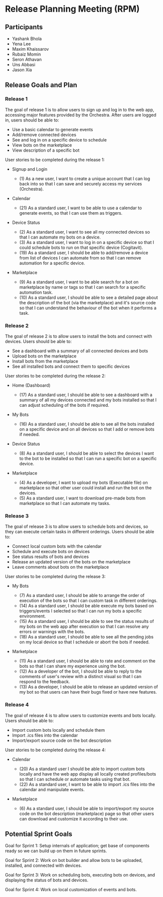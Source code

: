 # Release Planning Meeting (RPM)

## Participants

* Yashank Bhola
* Yena Lee
* Maxim Khaissarov
* Rubaiz Momin
* Seron Athavan
* Uns Abbasi
* Jason Xia

## Release Goals and Plan

### Release 1

The goal of release 1 is to allow users to sign up and log in to the web app, accessing major features provided by the Orchestra. After users are logged in, users should be able to:

* Use a basic calendar to generate events
* Add/remove connected devices
* See and log in on a specific device to schedule
* View bots on the marketplace
* View description of a specific bot

User stories to be completed during the release 1:

* Signup and Login

	* (1) As a new user, I want to create a unique account that I can log back into so that I can save and securely access my services (Orchestra).

* Calendar

	* (21) As a standard user, I want to be able to use a calendar to generate events, so that I can use them as triggers.

* Device Status

	* (2) As a standard user, I want to see all my connected devices so that I can automate my bots on a device.
	* (3) As a standard user, I want to log in on a specific device so that I could schedule bots to run on that specific device (Cogitavit).
	* (19) As a standard user, I should be able to add/remove a device from list of devices I can automate from so that I can remove automation for a specific device.

* Marketplace

	* (9) As a standard user, I want to be able search for a bot on marketplace by name or tags so that I can search for a specific automation task.
	* (10) As a standard user, I should be able to see a detailed page about the description of the bot (via the marketplace) and it's source code so that I can understand the behaviour of the bot when it performs a task.

### Release 2

The goal of release 2 is to allow users to install the bots and connect with devices. Users should be able to:

* See a dashboard with a summary of all connected devices and bots
* Upload bots on the marketplace
* Install bots from the marketplace
* See all installed bots and connect them to specific devices

User stories to be completed during the release 2:

* Home (Dashboard)

	* (17) As a standard user, I should be able to see a dashboard with a summary of all my devices connected and my bots installed so that I can adjust scheduling of the bots if required.

* My Bots

	* (16) As a standard user, I should be able to see all the bots installed on a specific device and on all devices so that I add or remove bots if needed.

* Device Status

	* (8) As a standard user, I should be able to select the devices I want to the bot to be installed so that I can run a specific bot on a specific device.

* Marketplace

	* (4) As a developer, I want to upload my bots (Executable file) on marketplace so that other user could install and run the bot on the devices.
	* (5) As a standard user, I want to download pre-made bots from marketplace so that I can automate my tasks.

### Release 3

The goal of release 3 is to allow users to schedule bots and devices, so they can execute certain tasks in different orderings. Users should be able to:

* Connect local custom bots with the calendar
* Schedule and execute bots on devices
* See status results of bots and devices
* Release an updated version of the bots on the marketplace
* Leave comments about bots on the marketplace

User stories to be completed during the release 3:

* My Bots

	* (7) As a standard user, I should be able to arrange the order of execution of the bots so that I can custom task in different orderings.
	* (14) As a standard user, I should be able execute my bots based on triggers/events I selected so that I can run my bots a specific environment.
	* (15) As a standard user, I should be able to see the status results of my bots on the web app after execution so that I can resolve any errors or warnings with the bots.
	* (18) As a standard user, I should be able to see all the pending jobs on my local device so that I schedule or abort the bots if needed.

* Marketplace

	* (11) As a standard user, I should be able to rate and comment on the bots so that I can share my experience using the bot.
	* (12) As a developer of the bot, I should be able to reply to the comments of user's review with a distinct visual so that I can respond to the feedback.
	* (13) As a developer, I should be able to release an updated version of my bot so that users can have their bugs fixed or have new features.

### Release 4

The goal of release 4 is to allow users to customize events and bots locally. Users should be able to:

* Import custom bots locally and schedule them
* Import .ics files into the calendar
* Import/export source code on the bot description

User stories to be completed during the release 4:

* Calendar

	* (20) As a standard user I should be able to import custom bots locally and have the web app display all locally created profiles/bots so that I can schedule or automate tasks using that bot.
	* (22) As a standard user, I want to be able to import .ics files into the calendar and manipulate events.

* Marketplace

	* (6) As a standard user, I should be able to import/export my source code on the bot description (marketplace) page so that other users can download and customize it according to their use.

## Potential Sprint Goals

Goal for Sprint 1: Setup internals of application; get base of components ready so we can build up on them in future sprints.

Goal for Sprint 2: Work on bot builder and allow bots to be uploaded, installed, and connected with devices.

Goal for Sprint 3: Work on scheduling bots, executing bots on devices, and displaying the status of bots and devices.

Goal for Sprint 4: Work on local customization of events and bots.
